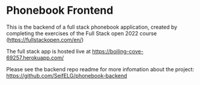 # Phonebook Frontend

This is the backend of a full stack phonebook application, created by completing the exercises of the Full Stack open 2022 course (https://fullstackopen.com/en/)

The full stack app is hosted live at https://boiling-cove-69257.herokuapp.com/

Please see the backend repo readme for more infomation about the project: https://github.com/SeifELG/phonebook-backend